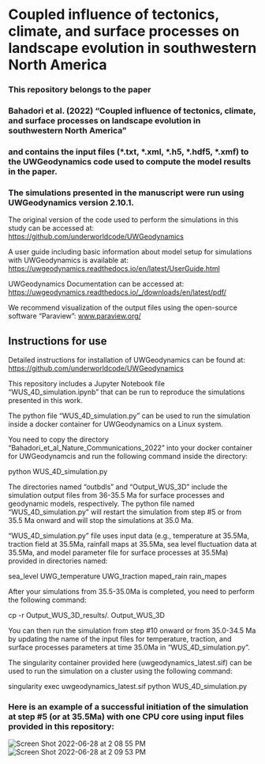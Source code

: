 # Coupled influence of tectonics, climate, and surface processes on landscape evolution in southwestern North America

### This repository belongs to the paper

### Bahadori et al. (2022) “Coupled influence of tectonics, climate, and surface processes on landscape evolution in southwestern North America”

### and contains the input files (*.txt, *.xml, *.h5, *.hdf5, *.xmf) to the UWGeodynamics code used to compute the model results in the paper.

### The simulations presented in the manuscript were run using UWGeodynamics version 2.10.1.

The original version of the code used to perform the simulations in this study can be accessed at: 
https://github.com/underworldcode/UWGeodynamics

A user guide including basic information about model setup for simulations with UWGeodynamics is available at:   https://uwgeodynamics.readthedocs.io/en/latest/UserGuide.html

UWGeodynamics Documentation can be accessed at: https://uwgeodynamics.readthedocs.io/_/downloads/en/latest/pdf/

We recommend visualization of the output files using the open-source software “Paraview”: www.paraview.org/

## Instructions for use

Detailed instructions for installation of UWGeodynamics can be found at:  
https://github.com/underworldcode/UWGeodynamics

This repository includes a Jupyter Notebook file “WUS_4D_simulation.ipynb” that can be run to reproduce the simulations presented in this work. 

The python file “WUS_4D_simulation.py” can be used to run the simulation inside a docker container for UWGeodynamics on a Linux system.

You need to copy the directory “Bahadori_et_al_Nature_Communications_2022” into your docker container for UWGeodynamcis and run the following command inside the directory:

python WUS_4D_simulation.py

The directories named “outbdls” and “Output_WUS_3D” include the simulation output files from 36-35.5 Ma for surface processes and geodynamic models, respectively. The python file named “WUS_4D_simulation.py” will restart the simulation from step #5 or from 35.5 Ma onward and will stop the simulations at 35.0 Ma. 

“WUS_4D_simulation.py” file uses input data (e.g., temperature at 35.5Ma, traction field at 35.5Ma, rainfall maps at 35.5Ma, sea level fluctuation data at 35.5Ma, and model parameter file for surface processes at 35.5Ma) provided in directories named:

sea_level
UWG_temperature 
UWG_traction 
maped_rain
rain_mapes

After your simulations from 35.5-35.0Ma is completed, you need to perform the following command:

cp -r Output_WUS_3D_results/. Output_WUS_3D

You can then run the simulation from step #10 onward or from 35.0-34.5 Ma by updating the name of the input files for temperature, traction, and surface processes parameters at time 35.0Ma in “WUS_4D_simulation.py”.

The singularity container provided here (uwgeodynamics_latest.sif) can be used to run the simulation on a cluster using the following command:

singularity exec uwgeodynamics_latest.sif python WUS_4D_simulation.py

### Here is an example of a successful initiation of the simulation at step #5 (or at 35.5Ma) with one CPU core using input files provided in this repository: 

![Screen Shot 2022-06-28 at 2 08 55 PM](https://user-images.githubusercontent.com/54119695/176306825-7faca797-7f6c-4d2d-a2fa-19015aa35803.png)
![Screen Shot 2022-06-28 at 2 09 53 PM](https://user-images.githubusercontent.com/54119695/176306915-3817853d-6c2f-4f50-a367-a846d9551cb9.png)

